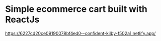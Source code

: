 # Simple ecommerce cart built with ReactJs

https://6227cd20ce09190078bf4ed0--confident-kilby-f502a1.netlify.app/

